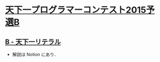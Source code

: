 # [天下一プログラマーコンテスト2015予選B](https://atcoder.jp/contests/tenka1-2015-qualb)

## [B - 天下一リテラル](https://atcoder.jp/contests/tenka1-2015-qualb/tasks/tenka1_2015_qualB_b)
- 解説は Notion にあり．
